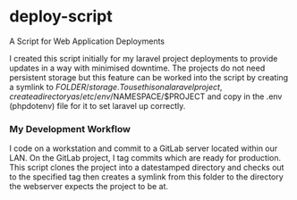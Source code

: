 # deploy-script
A Script for Web Application Deployments

I created this script initially for my laravel project deployments to provide updates in a way with minimised downtime. The projects do not need persistent storage but this feature can be worked into the script by creating a symlink to $FOLDER/storage.  
To use this on a laravel project, create a directory as /etc/env/$NAMESPACE/$PROJECT and copy in the .env (phpdotenv) file for it to set laravel up correctly.  

### My Development Workflow
I code on a workstation and commit to a GitLab server located within our LAN. On the GitLab project, I tag commits which are ready for production.  
This script clones the project into a datestamped directory and checks out to the specified tag then creates a symlink from this folder to the directory the webserver expects the project to be at.
